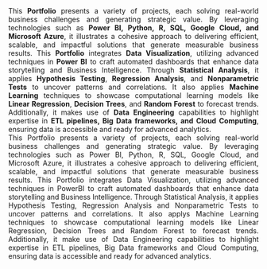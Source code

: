 <div style="text-align: justify;">
This <strong>Portfolio</strong> presents a variety of projects, each solving real-world business challenges and generating strategic value. By leveraging technologies such as <strong>Power BI, Python, R, SQL, Google Cloud, and Microsoft Azure</strong>, it illustrates a cohesive approach to delivering efficient, scalable, and impactful solutions that generate measurable business results. This <strong>Portfolio</strong> integrates <strong>Data Visualization</strong>, utilizing advanced techniques in <strong>Power BI</strong> to craft automated dashboards that enhance data storytelling and Business Intelligence. Through <strong>Statistical Analysis</strong>, it applies <strong>Hypothesis Testing</strong>, <strong>Regression Analysis</strong>, and <strong>Nonparametric Tests</strong> to uncover patterns and correlations. It also applies <strong>Machine Learning</strong> techniques to showcase computational learning models like <strong>Linear Regression</strong>, <strong>Decision Trees</strong>, and <strong>Random Forest</strong> to forecast trends. Additionally, it makes use of <strong>Data Engineering</strong> capabilities to highlight expertise in <strong>ETL pipelines, Big Data frameworks, and Cloud Computing</strong>, ensuring data is accessible and ready for advanced analytics.


<div align="justify">
This Portfolio presents a variety of projects, each solving real-world business challenges and generating strategic value. By leveraging technologies such as Power BI, Python, R, SQL, Google Cloud, and Microsoft Azure, it illustrates a cohesive approach to delivering efficient, scalable, and impactful solutions that generate measurable business results. This Portfolio integrates Data Visualization, utilizing advanced techniques in PowerBI to craft automated dashboards that enhance data storytelling and Business Intelligence. Through Statistical Analysis, it applies Hypothesis Testing, Regression Analysis and Nonparametric Tests to uncover patterns and correlations. It also applys Machine Learning techniques to showcase computational learning models like Linear Regression, Decision Trees and Random Forest to forecast trends. Additionally, it make use of Data Engineering capabilities to highlight expertise in ETL pipelines, Big Data frameworks and Cloud Computing, ensuring data is accessible and ready for advanced analytics.
